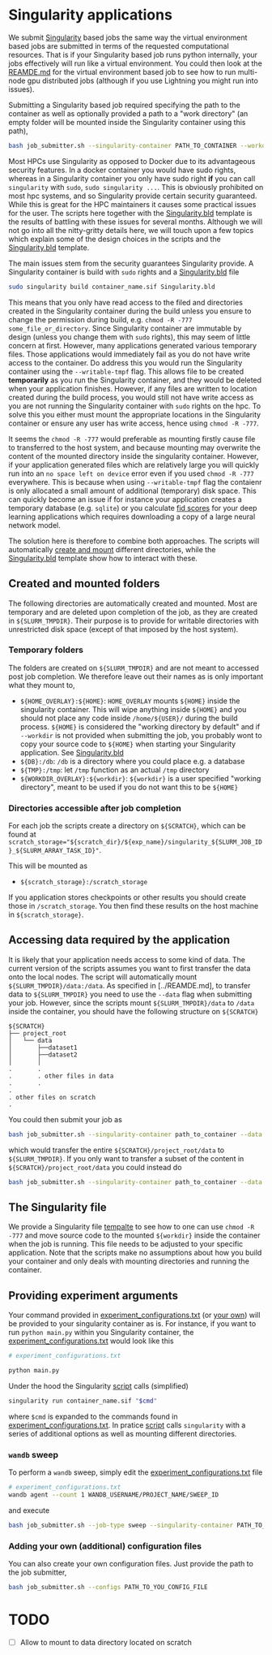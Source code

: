 # Singularity applications

We submit [Singularity](https://sylabs.io/) based jobs the same way the virtual
environment based jobs are submitted in terms of the requested computational
resources. That is if your Singularity based job runs python internally, your
jobs effectively will run like a virtual environment. You could then look at the
[REAMDE.md](../virtual_env_hpc_files/README.md) for the virtual environment
based job to see how to run multi-node gpu distributed jobs (although if you use
Lightning you might run into issues).

Submitting a Singularity based job required specifying the path to the container
as well as optionally provided a path to a "work directory" (an empty folder
will be mounted inside the Singularity container using this path),

``` bash
bash job_submitter.sh --singularity-container PATH_TO_CONTAINER --workdir PATH_TO_WORKDIR
```

Most HPCs use Singularity as opposed to Docker due to its advantageous security
features. In a docker container you would have sudo rights, whereas in a
Singularity container you only have sudo right **if** you can call `singularity`
with `sudo`, `sudo singularity ...`. This is obviously prohibited on most hpc
systems, and so Singularity provide certain security guaranteed. While this is
great for the HPC maintainers it causes some practical issues for the user. The
scripts here together with the [Singularity.bld] template is the results of
battling with these issues for several months. Although we will not go into all
the nitty-gritty details here, we will touch upon a few topics which explain
some of the design choices in the scripts and the [Singularity.bld] template.

The main issues stem from the security guarantees Singularity provide. A
Singularity container is build with `sudo` rights and a [Singularity.bld] file

``` bash
sudo singularity build container_name.sif Singularity.bld
```

This means that you only have read access to the filed and directories created
in the Singularity container during the build unless you ensure to change the
permission during build, e.g. `chmod -R -777 some_file_or_directory`. Since
Singularity container are immutable by design (unless you change them with
`sudo` rights), this may seem of little concern at first. However, many
applications generated various temporary files. Those applications would
immediately fail as you do not have write access to the container. Do address
this you would run the Singularity container using the `--writable-tmpf` flag.
This allows file to be created **temporarily** as you run the Singularity
container, and they would be deleted when your application finishes. However, if
any files are written to location created during the build process, you would
still not have write access as you are not running the Singularity container
with `sudo` rights on the hpc. To solve this you either must mount the
appropriate locations in the Singularity container or ensure any user has write
access, hence using `chmod -R -777`.

It seems the `chmod -R -777` would preferable as mounting firstly cause file to
transferred to the host system, and because mounting may overwrite the content
of the mounted directory inside the singularity container. However, if your
application generated files which are relatively large you will quickly run into
an `no space left on device` error even if you used `chmod -R -777` everywhere.
This is because when using `--writable-tmpf` flag the contaienr is only
allocated a small amount of additional (temporary) disk space. This can quickly
become an issue if for instance your application creates a temporary database
(e.g. `sqlite`) or you calculate [fid
scores](https://github.com/mseitzer/pytorch-fid) for your deep learning
applications which requires downloading a copy of a large neural network model.

The solution here is therefore to combine both approaches. The scripts will
automatically [create and mount](#created-and-mounted-folders) different
directories, while the [Singularity.bld] template show how to interact with
these.

## Created and mounted folders

The following directories are automatically created and mounted. Most are
temporary and are deleted upon completion of the job, as they are created in
`${SLURM_TMPDIR}`. Their purpose is to provide for writable directories with
unrestricted disk space (except of that imposed by the host system). 

### Temporary folders

The folders are created on `${SLURM_TMPDIR}` and are not meant to accessed post
job completion. We therefore leave out their names as is only important what
they mount to,

- `${HOME_OVERLAY}:${HOME}`: `HOME_OVERLAY` mounts `${HOME}` inside the
  singularity container. This will wipe anything inside `${HOME}` and you should
  not place any code inside `/home/${USER}/` during the build process. `${HOME}`
  is considered the "working directory by default" and if `--workdir` is not
  provided when submitting the job, you probably wont to copy your source code
  to `${HOME}` when starting your Singularity application. See [Singularity.bld]
- `${DB}:/db`: `/db` is a directory where you could place e.g. a database
- `${TMP}:/tmp`: let `/tmp` function as an actual `/tmp` directory
- `${WORKDIR_OVERLAY}:${workdir}`: `${workdir}` is a user specified "working
  directory", meant to be used if you do not want this to be `${HOME}`
  
### Directories accessible after job completion

For each job the scripts create a directory on `${SCRATCH}`, which can be found
at
`scratch_storage="${scratch_dir}/${exp_name}/singularity_${SLURM_JOB_ID}_${SLURM_ARRAY_TASK_ID}"`.

This will be mounted as

- `${scratch_storage}:/scratch_storage`

If you application stores checkpoints or other results you should create those
in `/scratch_storage`. You then find these results on the host machine in
`${scratch_storage}`.

## Accessing data required by the application

It is likely that your application needs access to some kind of data. The
current version of the scripts assumes you want to first transfer the data onto
the local nodes. The script will automatically mount
`${SLURM_TMPDIR}/data:/data`. As specified in [../REAMDE.md], to transfer data
to `${SLURM_TMPDIR}` you need to use the `--data` flag when submitting your job.
However, since the scripts mount `${SLURM_TMPDIR}/data` to `/data` inside the
container, you should have the following structure on `${SCRATCH}`


``` text
${SCRATCH}
├── project_root
│   └── data
│       ├──dataset1
│       ├──dataset2
│       │ 
.       .
.       . other files in data
.       .
.
. other files on scratch
.
```

You could then submit your job as

``` bash
bash job_submitter.sh --singularity-container path_to_container --data data
```

which would transfer the entire `${SCRATCH}/project_root/data` to
`${SLURM_TMPDIR}`. If you only want to transfer a subset of the content in
`${SCRATCH}/project_root/data` you could instead do

``` bash
bash job_submitter.sh --singularity-container path_to_container --data data/dataset1
```
## The Singularity file

We provide a Singularity file [tempalte][Singularity.bld] to see how to one can
use `chmod -R -777` and move source code to the mounted `${workdir}` inside the
container when the job is running. This file needs to be adjusted to your
specific application. Note that the scripts make no assumptions about how you
build your container and only deals with mounting directories and running the
container.

## Providing experiment arguments

Your command provided in [experiment_configurations.txt] (or [your own]) will be
provided to your singularity container as is. For instance, if you want to run
`python main.py` within you Singularity container, the
[experiment_configurations.txt] would look like this

``` bash
# experiment_configurations.txt

python main.py
```

Under the hood the Singularity [script] calls (simplified)

``` bash
singularity run container_name.sif "$cmd"
```

where `$cmd` is expanded to the commands found in
[experiment_configurations.txt]. In pratice [script] calls `singularity` with a
series of additional options as well as mounting different directories.

### `wandb` sweep

To perform a `wandb` sweep, simply edit the [experiment_configurations.txt] file

``` bash
# experiment_configurations.txt
wandb agent --count 1 WANDB_USERNAME/PROJECT_NAME/SWEEP_ID
```
and execute

```bash
bash job_submitter.sh --job-type sweep --singularity-container PATH_TO_CONTAINER
```

### Adding your own (additional) configuration files

You can also create your own configuration files. Just provide the path to the
job submitter,

``` bash
bash job_submitter.sh --configs PATH_TO_YOU_CONFIG_FILE
```

# TODO

- [ ] Allow to mount to data directory located on scratch


[experiment_configurations.txt]: (../experiment_configurations.txt) 
[your own]: (#adding-your-own-(additional)-configuration-files)
[script]: (standard_job.sh)
[Singularity.bld]: (Singularity.bld)
